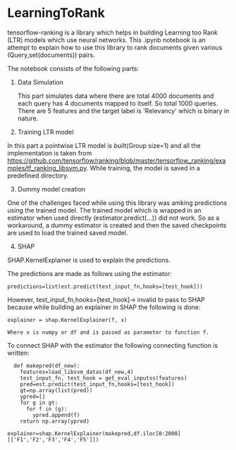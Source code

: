# LearningToRank

tensorflow-ranking is a library which helps in building Learning too Rank (LTR) models which use neural networks. This .ipynb notebook is an attempt to explain how to use this library to rank
documents given various (Query,set(documents)) pairs.

The notebook consists of the following parts:

1. Data Simulation

   This part simulates data where there are total 4000 documents and each query has 4 documents mapped to itself. So total 1000 queries. There are 5 features and the target label is 'Relevancy' which is binary in nature.

2. Training LTR model

  In this part a pointwise LTR model is built(Group size=1) and all the implementation is taken from https://github.com/tensorflow/ranking/blob/master/tensorflow_ranking/examples/tf_ranking_libsvm.py. While training, the model is saved in a predefined directory.
  
3. Dummy model creation

  One of the challenges faced while using this library was amking predictions using the trained model. The trained model which is wrapped in an estimator when used directly (estimator.predict(...)) did not work. So as a workaround, a dummy estimator is created and then the saved checkpoints are used to load the trained saved model.
  
4. SHAP

  SHAP.KernelExplainer is used to explain the predictions. 
  
  The predictions are made as follows using the estimator:
  
    predictions=list(est.predict(test_input_fn,hooks=[test_hook]))

  However, test_input_fn,hooks=[test_hook]-> invalid to pass to SHAP because while building an explainer in SHAP the following is done:
  
    explainer = shap.KernelExplainer(f, x)
    
    Where x is numpy or df and is passed as parameter to function f.
  
  To connect SHAP with the estimator the following connecting function is written:
  
      def makepred(df_new):
        features=load_libsvm_datas(df_new,4)
        test_input_fn, test_hook = get_eval_inputss(features)
        pred=est.predict(test_input_fn,hooks=[test_hook])
        gt=np.array(list(pred))
        ypred=[]
        for g in gt:
          for f in (g):
            ypred.append(f)
        return np.array(ypred)

    explainer=shap.KernelExplainer(makepred,df.iloc[0:2000][['F1','F2','F3','F4','F5']])

  
